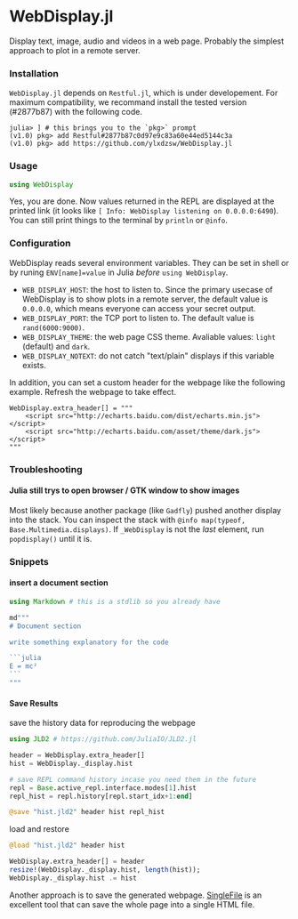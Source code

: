 WebDisplay.jl
=============

Display text, image, audio and videos in a web page. Probably the simplest approach to plot in a remote server.

### Installation

`WebDisplay.jl` depends on `Restful.jl`, which is under developement. For maximum compatibility, we recommand install the
tested version (#2877b87) with the following code.

```
julia> ] # this brings you to the `pkg>` prompt
(v1.0) pkg> add Restful#2877b87c0d97e9c83a60e44ed5144c3a
(v1.0) pkg> add https://github.com/ylxdzsw/WebDisplay.jl
```

### Usage

```julia
using WebDisplay
```

Yes, you are done. Now values returned in the REPL are displayed at the printed link (it looks like `[ Info: WebDisplay listening on 0.0.0.0:6490`).
You can still print things to the terminal by `println` or `@info`.

### Configuration

WebDisplay reads several environment variables. They can be set in shell or by runing `ENV[name]=value` in Julia *before*
`using WebDisplay`.

- `WEB_DISPLAY_HOST`: the host to listen to. Since the primary usecase of WebDisplay is to show plots in a remote server,
the default value is `0.0.0.0`, which means everyone can access your secret output.
- `WEB_DISPLAY_PORT`: the TCP port to listen to. The default value is `rand(6000:9000)`.
- `WEB_DISPLAY_THEME`: the web page CSS theme. Avaliable values: `light` (default) and `dark`.
- `WEB_DISPLAY_NOTEXT`: do not catch "text/plain" displays if this variable exists.

In addition, you can set a custom header for the webpage like the following example. Refresh the webpage to take effect.

```
WebDisplay.extra_header[] = """
    <script src="http://echarts.baidu.com/dist/echarts.min.js"></script>
    <script src="http://echarts.baidu.com/asset/theme/dark.js"></script>
"""
```

### Troubleshooting

#### Julia still trys to open browser / GTK window to show images

Most likely because another package (like `Gadfly`) pushed another display into the stack. You can inspect the stack with
`@info map(typeof, Base.Multimedia.displays)`. If `_WebDisplay` is not the *last* element, run `popdisplay()` until it is.

### Snippets

#### insert a document section

````julia
using Markdown # this is a stdlib so you already have

md"""
# Document section

write something explanatory for the code

```julia
E = mc²
```
"""

````

#### Save Results

save the history data for reproducing the webpage

```julia
using JLD2 # https://github.com/JuliaIO/JLD2.jl

header = WebDisplay.extra_header[]
hist = WebDisplay._display.hist

# save REPL command history incase you need them in the future
repl = Base.active_repl.interface.modes[1].hist
repl_hist = repl.history[repl.start_idx+1:end]

@save "hist.jld2" header hist repl_hist
```

load and restore

```julia
@load "hist.jld2" header hist

WebDisplay.extra_header[] = header
resize!(WebDisplay._display.hist, length(hist));
WebDisplay._display.hist .= hist
```

Another approach is to save the generated webpage. [SingleFile](https://github.com/gildas-lormeau/SingleFile) is an
excellent tool that can save the whole page into a single HTML file.
